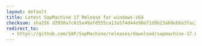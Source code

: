 ```yaml
---
layout: default
title: Latest SapMachine 17 Release for windows-x64
checksum: sha256 d2950a7c015e49afd555ca13a574d44e98e71d9b23a60eb6a3fac304bb3a3feb
redirect_to:
  - https://github.com/SAP/SapMachine/releases/download/sapmachine-17.0.13/sapmachine-jdk-17.0.13_windows-x64_bin.zip
---
```

